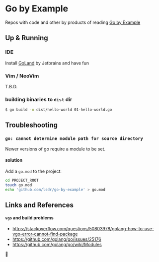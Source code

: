 # Go by Example

Repos with code and other by products of reading [Go by Example][goex]

## Up & Running

### IDE

Install [GoLand][goland] by Jetbrains and have
fun

### Vim / NeoVim

T.B.D.

### building binaries to `dist` dir

```sh
$ go build -o dist/hello-world 01-hello-world.go
```


## Troubleshooting

### `go: cannot determine module path for source directory`

Newer versions of go require a module to be set.

#### solution

Add a `go.mod` to the project:

```sh
cd PROJECT_ROOT
touch go.mod
echo 'github.com/lsdr/go-by-example' > go.mod
```


## Links and References

#### `vgo` and build problems
* <https://stackoverflow.com/questions/50803978/golang-how-to-use-vgo-error-cannot-find-package>
* <https://github.com/golang/go/issues/25176>
* https://github.com/golang/go/wiki/Modules


:school_satchel:


[goex]: https://gobyexample.com/
[goland]: https://www.jetbrains.com/go/